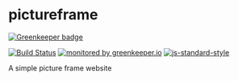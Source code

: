 # pictureframe

[![Greenkeeper badge](https://badges.greenkeeper.io/coderbyheart/pictureframe.svg)](https://greenkeeper.io/)

[![Build Status](https://travis-ci.org/coderbyheart/pictureframe.svg?branch=master)](https://travis-ci.org/coderbyheart/pictureframe)
[![monitored by greenkeeper.io](https://img.shields.io/badge/greenkeeper.io-monitored-brightgreen.svg)](http://greenkeeper.io/) 
[![js-standard-style](https://img.shields.io/badge/code%20style-standard-brightgreen.svg)](http://standardjs.com/)

A simple picture frame website
